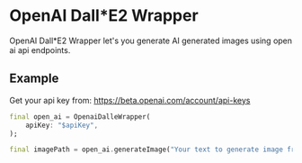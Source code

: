 # OpenAI Dall*E2 Wrapper

OpenAI Dall*E2 Wrapper let's you generate AI generated images using open ai api endpoints.

## Example

Get your api key from: https://beta.openai.com/account/api-keys

```dart
final open_ai = OpenaiDalleWrapper(
    apiKey: "$apiKey",
);

final imagePath = open_ai.generateImage("Your text to generate image from.")
```
